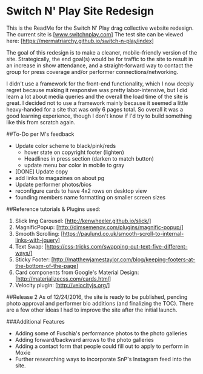 # Switch N' Play Site Redesign

This is the ReadMe for the Switch N' Play drag collective website redesign.
The current site is [www.switchnplay.com] The test site can be viewed here: [https://mermatriarchy.github.io/switch-n-play/index]

The goal of this redesign is to make a cleaner, mobile-friendly version of the site.
Strategically, the end goal(s) would be for traffic to the site to result in an increase 
in show attendance, and a straight-forward way to contact the group for press coverage
and/or performer connections/networking.

I didn't use a framework for the front-end functionality, which I now deeply regret because
making it responsive was pretty labor-intensive, but I did learn a lot about media queries 
and the overall the load time of the site is great. I decided not to use a framework mainly 
because it seemed a little heavy-handed for a site that was only 6 pages total. So overall
it was a good learning experience, though I don't know if I'd try to build something like this
from scratch again.

##To-Do per M's feedback
- Update color scheme to black/pink/reds
    - hover state on copyright footer (lighten)
    - Headlines in press section (darken to match button)
    - update menu bar color in mobile to gray
- [DONE] Update copy
- add links to magazines on about pg
- Update performer photos/bios
- reconfigure cards to have 4x2 rows on desktop view
- founding members name formatting on smaller screen sizes

##Reference tutorials & Plugins used:
1. Slick Img Carousel: [http://kenwheeler.github.io/slick/]
2. MagnificPopup: [http://dimsemenov.com/plugins/magnific-popup/]
3. Smooth Scrolling: [https://paulund.co.uk/smooth-scroll-to-internal-links-with-jquery]
4. Text Swap: [https://css-tricks.com/swapping-out-text-five-different-ways/]
5. Sticky Footer: [http://matthewjamestaylor.com/blog/keeping-footers-at-the-bottom-of-the-page]
6. Card components from Google's Material Design: [http://materializecss.com/cards.html]
7. Velocity plugin: [http://velocityjs.org/]

##Release 2
As of 12/24/2016, the site is ready to be published, pending photo approval and performer bio
additions (and finalizing the TOC). There are a few other ideas I had to improve the site after 
the initial launch.

###Additional Features
- Adding some of Fuschia's performance photos to the photo galleries 
- Adding forward/backward arrows to the photo galleries 
- Adding a contact form that people could fill out to apply to perform in Moxie
- Further researching ways to incorporate SnP's Instagram feed into the site.
